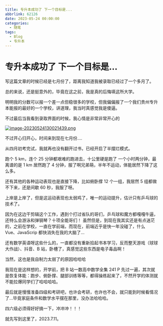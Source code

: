 ```yaml
---
title: 专升本成功了 下一个目标是...
abbrlink: 62126
date: 2023-05-24 00:00:00
categories:
  - 随笔
tags:
  - Blog
  - 专升本
---
```


# 专升本成功了 下一个目标是...

写这篇文章的时候已经是七月份了，距离我知道我被录取已经过了一个多月了。

总的来说，还是挺意外的，毕竟在这之前，我是真的后悔填这所大学。

明明我的分数可以报一个差一点但稳很多的学校，但我偏偏报了一个我们贵州专升本能报的最好的一个学校，讲道理，我当时真感觉我是傻逼。

不过最后当我看到录取界面的时候，我心情是非常非常开心的

[![image-20230524130021439.png](https://gallery.yxzi.xyz/galleries/2023/07/09/image-20230524130021439.png)](https://gallery.yxzi.xyz/galleries/2023/07/09/image-20230524130021439.png)

不过开心归开心，时间来到现在七月份....

从四月初考完试，我就再也没有翻开过书，已经开启了半摆烂模式。

跑个 5 km，连个 25 分钟都艰难的跑进去，十公里硬是跑了 一个小时两分钟，最离谱的是 1 km 居然跑了 4 分钟，服了啊兄弟萌，半年不运动，体能居然下降了这么多。

还有其他的各种运动表现也是直接下降，比如俯卧撑 12 个一组，我居然 5 组都做不下来，还是间歇 60 秒，我服了呀。

上岸是上岸了，但是这运动表现也太弱鸡了，唯一的运动提升，估计只有乒乓球的技术了。

因为在这边干剪辑这个工作，遇到个打过省队的哥们，乒乓球和魔方都嘎嘎牛逼，还特么会游泳和弹钢琴？十项全能哥们！
虽然但是，到现在我其实还是有点迷茫的，之前在学校，一直在学前端，而现在，前端近乎是快一年没碰了，什么 Vue、JavaScrip 都快消失在我的大脑了...

还有数学英语呀这些什么的，一直都没有重新拾起书本学习，反而整天游戏（球球大作战）、抖音、B 站，卧槽了，真感觉这些东西是电子毒品啊！

当然，这也是我自制力太弱了的原因哈哈哈

我现在是这样想的，开学前，把 B 站一数高中数学全集 241 P 先过一遍，其次就是恢复体能：跑步、俯卧撑、腿部训练等等，都得操练起来了，不然开学的体测就不能拉爆同学们了哈哈哈哈。

最后就是慢慢准备四级和考研吧，也许会考研，也许也不会，就只能到时候看情况了...毕竟家庭条件和数学水平摆在那里，没办法哈哈哈。

四六级必须得好好搞一下，冲冲冲！！！

就先写到这里了，2023.7.11。